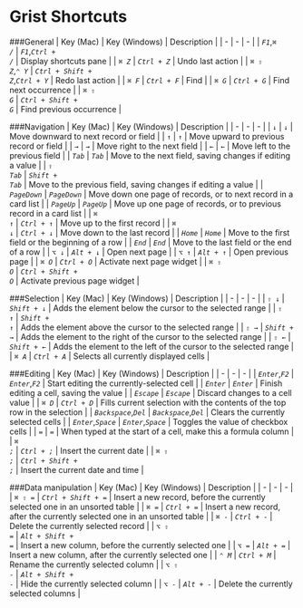 # Grist Shortcuts

<!-- START -->
###General
| Key (Mac) | Key (Windows) | Description | 
| - | - | - | 
| <code class="keys">*F1*</code>,<code class="keys">*⌘* */*</code> | <code class="keys">*F1*</code>,<code class="keys">*Ctrl* + */*</code> | Display shortcuts pane |
| <code class="keys">*⌘* *Z*</code> | <code class="keys">*Ctrl* + *Z*</code> | Undo last action |
| <code class="keys">*⌘* *⇧* *Z*</code>,<code class="keys">*⌃* *Y*</code> | <code class="keys">*Ctrl* + *Shift* + *Z*</code>,<code class="keys">*Ctrl* + *Y*</code> | Redo last action |
| <code class="keys">*⌘* *F*</code> | <code class="keys">*Ctrl* + *F*</code> | Find |
| <code class="keys">*⌘* *G*</code> | <code class="keys">*Ctrl* + *G*</code> | Find next occurrence |
| <code class="keys">*⌘* *⇧* *G*</code> | <code class="keys">*Ctrl* + *Shift* + *G*</code> | Find previous occurrence |

###Navigation
| Key (Mac) | Key (Windows) | Description | 
| - | - | - | 
| <code class="keys">*↓*</code> | <code class="keys">*↓*</code> | Move downward to next record or field |
| <code class="keys">*↑*</code> | <code class="keys">*↑*</code> | Move upward to previous record or field |
| <code class="keys">*→*</code> | <code class="keys">*→*</code> | Move right to the next field |
| <code class="keys">*←*</code> | <code class="keys">*←*</code> | Move left to the previous field |
| <code class="keys">*Tab*</code> | <code class="keys">*Tab*</code> | Move to the next field, saving changes if editing a value |
| <code class="keys">*⇧* *Tab*</code> | <code class="keys">*Shift* + *Tab*</code> | Move to the previous field, saving changes if editing a value |
| <code class="keys">*PageDown*</code> | <code class="keys">*PageDown*</code> | Move down one page of records, or to next record in a card list |
| <code class="keys">*PageUp*</code> | <code class="keys">*PageUp*</code> | Move up one page of records, or to previous record in a card list |
| <code class="keys">*⌘* *↑*</code> | <code class="keys">*Ctrl* + *↑*</code> | Move up to the first record |
| <code class="keys">*⌘* *↓*</code> | <code class="keys">*Ctrl* + *↓*</code> | Move down to the last record |
| <code class="keys">*Home*</code> | <code class="keys">*Home*</code> | Move to the first field or the beginning of a row |
| <code class="keys">*End*</code> | <code class="keys">*End*</code> | Move to the last field or the end of a row |
| <code class="keys">*⌥* *↓*</code> | <code class="keys">*Alt* + *↓*</code> | Open next page |
| <code class="keys">*⌥* *↑*</code> | <code class="keys">*Alt* + *↑*</code> | Open previous page |
| <code class="keys">*⌘* *O*</code> | <code class="keys">*Ctrl* + *O*</code> | Activate next page widget |
| <code class="keys">*⌘* *⇧* *O*</code> | <code class="keys">*Ctrl* + *Shift* + *O*</code> | Activate previous page widget |

###Selection
| Key (Mac) | Key (Windows) | Description | 
| - | - | - | 
| <code class="keys">*⇧* *↓*</code> | <code class="keys">*Shift* + *↓*</code> | Adds the element below the cursor to the selected range |
| <code class="keys">*⇧* *↑*</code> | <code class="keys">*Shift* + *↑*</code> | Adds the element above the cursor to the selected range |
| <code class="keys">*⇧* *→*</code> | <code class="keys">*Shift* + *→*</code> | Adds the element to the right of the cursor to the selected range |
| <code class="keys">*⇧* *←*</code> | <code class="keys">*Shift* + *←*</code> | Adds the element to the left of the cursor to the selected range |
| <code class="keys">*⌘* *A*</code> | <code class="keys">*Ctrl* + *A*</code> | Selects all currently displayed cells |

###Editing
| Key (Mac) | Key (Windows) | Description | 
| - | - | - | 
| <code class="keys">*Enter*</code>,<code class="keys">*F2*</code> | <code class="keys">*Enter*</code>,<code class="keys">*F2*</code> | Start editing the currently-selected cell |
| <code class="keys">*Enter*</code> | <code class="keys">*Enter*</code> | Finish editing a cell, saving the value |
| <code class="keys">*Escape*</code> | <code class="keys">*Escape*</code> | Discard changes to a cell value |
| <code class="keys">*⌘* *D*</code> | <code class="keys">*Ctrl* + *D*</code> | Fills current selection with the contents of the top row in the selection |
| <code class="keys">*Backspace*</code>,<code class="keys">*Del*</code> | <code class="keys">*Backspace*</code>,<code class="keys">*Del*</code> | Clears the currently selected cells |
| <code class="keys">*Enter*</code>,<code class="keys">*Space*</code> | <code class="keys">*Enter*</code>,<code class="keys">*Space*</code> | Toggles the value of checkbox cells |
| <code class="keys">*=*</code> | <code class="keys">*=*</code> | When typed at the start of a cell, make this a formula column |
| <code class="keys">*⌘* *;*</code> | <code class="keys">*Ctrl* + *;*</code> | Insert the current date |
| <code class="keys">*⌘* *⇧* *;*</code> | <code class="keys">*Ctrl* + *Shift* + *;*</code> | Insert the current date and time |

###Data manipulation
| Key (Mac) | Key (Windows) | Description | 
| - | - | - | 
| <code class="keys">*⌘* *⇧* *=*</code> | <code class="keys">*Ctrl* + *Shift* + *=*</code> | Insert a new record, before the currently selected one in an unsorted table |
| <code class="keys">*⌘* *=*</code> | <code class="keys">*Ctrl* + *=*</code> | Insert a new record, after the currently selected one in an unsorted table |
| <code class="keys">*⌘* *-*</code> | <code class="keys">*Ctrl* + *-*</code> | Delete the currently selected record |
| <code class="keys">*⌥* *⇧* *=*</code> | <code class="keys">*Alt* + *Shift* + *=*</code> | Insert a new column, before the currently selected one |
| <code class="keys">*⌥* *=*</code> | <code class="keys">*Alt* + *=*</code> | Insert a new column, after the currently selected one |
| <code class="keys">*⌃* *M*</code> | <code class="keys">*Ctrl* + *M*</code> | Rename the currently selected column |
| <code class="keys">*⌥* *⇧* *-*</code> | <code class="keys">*Alt* + *Shift* + *-*</code> | Hide the currently selected column |
| <code class="keys">*⌥* *-*</code> | <code class="keys">*Alt* + *-*</code> | Delete the currently selected columns |

<!-- END -->
